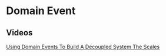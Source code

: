 # Domain Event

## Videos

[Using Domain Events To Build A Decoupled System The Scales](https://www.youtube.com/watch?v=AHzWJ_SMqLo)